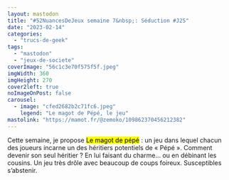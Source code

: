 ```yaml
---
layout: mastodon
title: "#52NuancesDeJeux semaine 7&nbsp;: Séduction #J2S"
date: "2023-02-14"
categories: 
  - "trucs-de-geek"
tags: 
  - "mastodon"
  - "jeux-de-societe"
coverImage: "56c1c3e70f575f5f.jpeg"
imgWidth: 360
imgHeight: 270
cover2left: true
noImageOnPost: false
carousel: 
  - image: "cfed2682b2c71fc6.jpeg"
    legend: "Le magot de Pépé, le jeu"
mastolink: "https://mamot.fr/@zemoko/109862370456212382"
---
```


Cette semaine, je propose <mark>Le magot de pépé</mark>&nbsp;: un jeu dans lequel chacun des joueurs incarne un des héritiers potentiels de «&nbsp;Pépé&nbsp;». Comment devenir son seul héritier&nbsp;? En lui faisant du charme… ou en débinant les cousins. Un jeu très drôle avec beaucoup de coups foireux. Susceptibles s’abstenir.
